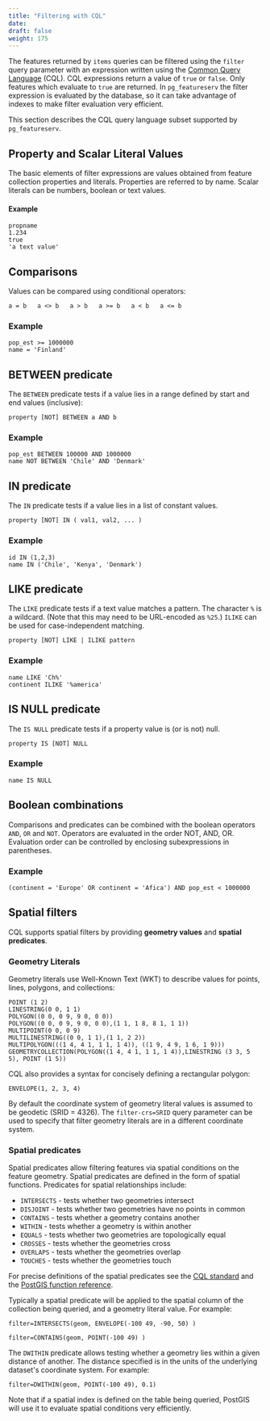 ```yaml
---
title: "Filtering with CQL"
date:
draft: false
weight: 175
---
```


The features returned by `items` queries can be filtered using
the `filter` query parameter with an expression written using
the [Common Query Language](https://portal.ogc.org/files/96288) (CQL).
CQL expressions return a value of `true` or `false`.
Only features which evaluate to `true` are returned.
In `pg_featureserv` the filter expression is evaluated by the database,
so it can take advantage of indexes to make filter evaluation very efficient.

This section describes the CQL query language subset supported by `pg_featureserv`.

## Property and Scalar Literal Values

The basic elements of filter expressions are values obtained
from feature collection properties and literals.
Properties are referred to by name.
Scalar literals can be numbers, boolean or text values.

#### Example
```
propname
1.234
true
'a text value'
```

## Comparisons

Values can be compared using conditional operators:
```
a = b   a <> b   a > b   a >= b   a < b   a <= b
```

### Example
```
pop_est >= 1000000
name = 'Finland'
```

## BETWEEN predicate

The `BETWEEN` predicate tests if a value lies in a range defined by start and end values (inclusive):
```
property [NOT] BETWEEN a AND b
```

### Example
```
pop_est BETWEEN 100000 AND 1000000
name NOT BETWEEN 'Chile' AND 'Denmark'
```

## IN predicate
The `IN` predicate tests if a value lies in a list of constant values.
```
property [NOT] IN ( val1, val2, ... )
```

### Example
```
id IN (1,2,3)
name IN ('Chile', 'Kenya', 'Denmark')
```

## LIKE predicate
The `LIKE` predicate tests if a text value matches a pattern.
The character `%` is a wildcard.
(Note that this may need to be URL-encoded as `%25`.)
`ILIKE` can be used for case-independent matching.

```
property [NOT] LIKE | ILIKE pattern
```

### Example
```
name LIKE 'Ch%'
continent ILIKE '%america'
```

## IS NULL predicate
The `IS NULL` predicate tests if a property value is (or is not) null.
```
property IS [NOT] NULL
```

### Example
```
name IS NULL
```

## Boolean combinations
Comparisons and predicates can be combined with the
boolean operators `AND`, `OR` and `NOT`.
Operators are evaluated in the order NOT, AND, OR.
Evaluation order can be controlled by enclosing
subexpressions in parentheses.

### Example
```
(continent = 'Europe' OR continent = 'Afica') AND pop_est < 1000000
```

## Spatial filters

CQL supports spatial filters by providing **geometry values**
and **spatial predicates**.

### Geometry Literals

Geometry literals use Well-Known Text (WKT) to describe
values for points, lines, polygons, and collections:

```
POINT (1 2)
LINESTRING(0 0, 1 1)
POLYGON((0 0, 0 9, 9 0, 0 0))
POLYGON((0 0, 0 9, 9 0, 0 0),(1 1, 1 8, 8 1, 1 1))
MULTIPOINT(0 0, 0 9)
MULTILINESTRING((0 0, 1 1),(1 1, 2 2))
MULTIPOLYGON(((1 4, 4 1, 1 1, 1 4)), ((1 9, 4 9, 1 6, 1 9)))
GEOMETRYCOLLECTION(POLYGON((1 4, 4 1, 1 1, 1 4)),LINESTRING (3 3, 5 5), POINT (1 5))
```

CQL also provides a syntax for concisely defining a rectangular polygon:
```
ENVELOPE(1, 2, 3, 4)
```

By default the coordinate system of geometry literal values is assumed to be geodetic (SRID = 4326).
The `filter-crs=SRID` query parameter can be used to specify that filter geometry literals are in a different coordinate system.

### Spatial predicates

Spatial predicates allow filtering features via spatial conditions
on the feature geometry.
Spatial predicates are defined in the form of spatial functions.
Predicates for spatial relationships include:

* `INTERSECTS` - tests whether two geometries intersect
* `DISJOINT` - tests whether two geometries have no points in common
* `CONTAINS` - tests whether a geometry contains another
* `WITHIN` - tests whether a geometry is within another
* `EQUALS` - tests whether two geometries are topologically equal
* `CROSSES` - tests whether the geometries cross
* `OVERLAPS` - tests whether the geometries overlap
* `TOUCHES` - tests whether the geometries touch

For precise definitions of the spatial predicates see the
[CQL standard](https://portal.ogc.org/files/96288#enhanced-spatial-operators)
and the [PostGIS function reference](https://postgis.net/docs/reference.html#Spatial_Relationships).

Typically a spatial predicate will be applied to the spatial column of the collection
being queried, and a geometry literal value.
For example:
```
filter=INTERSECTS(geom, ENVELOPE(-100 49, -90, 50) )

filter=CONTAINS(geom, POINT(-100 49) )
```

The `DWITHIN` predicate allows testing whether a geometry lies within a given distance of another.  The distance specified is in the units of the underlying dataset's coordinate system.  For example:
```
filter=DWITHIN(geom, POINT(-100 49), 0.1)
```

Note that if a spatial index is defined on the table being queried,
PostGIS will use it to evaluate spatial conditions very efficiently.
